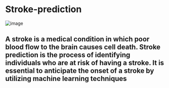 # Stroke-prediction

![image](https://github.com/osama-alani/Stroke-prediction/assets/133378136/4fbb55c5-e119-4c4f-be23-d0d7373a3b7c)
## A stroke is a medical condition in which poor blood flow to the brain causes cell death. Stroke prediction is the process of identifying individuals who are at risk of having a stroke. It is essential to anticipate the onset of a stroke by utilizing machine learning techniques
